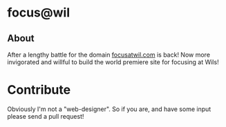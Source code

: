 # focus@wil

## About

After a lengthy battle for the domain [focusatwil.com](https://focusatwil.com) is back! Now more invigorated and willful to build the world premiere site for focusing at Wils!  

# Contribute

Obviously I'm not a "web-designer".  So if you are, and have some input please send a pull request!


